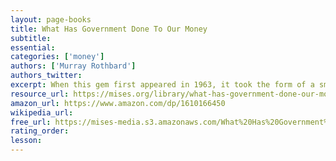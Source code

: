 ```yaml
---
layout: page-books
title: What Has Government Done To Our Money
subtitle: 
essential: 
categories: ['money']
authors: ['Murray Rothbard']
authors_twitter: 
excerpt: When this gem first appeared in 1963, it took the form of a small paperback designed for mass distribution. Innumerable economists, investors, commentators, and authors have learned from this book through the decades.
resource_url: https://mises.org/library/what-has-government-done-our-money
amazon_url: https://www.amazon.com/dp/1610166450
wikipedia_url: 
free_url: https://mises-media.s3.amazonaws.com/What%20Has%20Government%20Done%20to%20Our%20Money_3.pdf
rating_order: 
lesson: 
---
```

